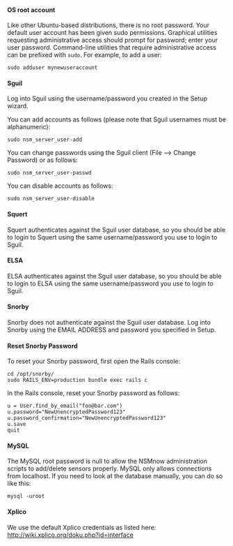 #### OS root account ####

Like other Ubuntu-based distributions, there is no root password. Your default user account has been given sudo permissions. Graphical utilities requesting administrative access should prompt for password; enter your user password. Command-line utilities that require administrative access can be prefixed with `sudo`. For example, to add a user:
```
sudo adduser mynewuseraccount
```

#### Sguil ####
Log into Sguil using the username/password you created in the Setup wizard.  

You can add accounts as follows (please note that Sguil usernames must be alphanumeric): 
```
sudo nsm_server_user-add
```
You can change passwords using the Sguil client (File --> Change Password) or as follows: 
```
sudo nsm_server_user-passwd
```
You can disable accounts as follows:
```
sudo nsm_server_user-disable
```

#### Squert ####
Squert authenticates against the Sguil user database, so you should be able to login to Squert using the same username/password you use to login to Sguil.

#### ELSA ####
ELSA authenticates against the Sguil user database, so you should be able to login to ELSA using the same username/password you use to login to Sguil.

#### Snorby ####
Snorby does not authenticate against the Sguil user database.  Log into Snorby using the EMAIL ADDRESS and password you specified in Setup.

#### Reset Snorby Password ####
To reset your Snorby password, first open the Rails console:
```
cd /opt/snorby/
sudo RAILS_ENV=production bundle exec rails c
```
In the Rails console, reset your Snorby password as follows:
```
u = User.find_by_email("foo@bar.com")
u.password="NewUnencryptedPassword123"
u.password_confirmation="NewUnencryptedPassword123"
u.save
quit
```

#### MySQL ####
The MySQL root password is null to allow the NSMnow administration scripts to add/delete sensors properly. MySQL only allows connections from localhost.  If you need to look at the database manually, you can do so like this:
```
mysql -uroot
```

#### Xplico ####
We use the default Xplico credentials as listed here:
http://wiki.xplico.org/doku.php?id=interface